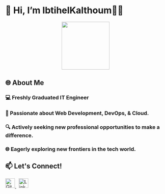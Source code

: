 

# 👋 Hi, I’m IbtihelKalthoum👩‍💻

<div align="center">
<img src="https://media.giphy.com/media/fAnzw6YK33jMwzp5wp/giphy.gif" width="150">
</div>

## 🌐 About Me

### 💻 Freshly Graduated **IT Engineer** 
### 🚀 Passionate about **Web Development**, **DevOps**, & **Cloud**.
### 🔍 Actively seeking new professional opportunities to make a difference.
### 🌐 Eagerly exploring new frontiers in the tech world.

## 📫 Let's Connect!

<a href="https://github.com/IbtihelKalthoum" target="_blank">
  <img src="https://img.icons8.com/fluent/48/000000/github.png" alt="GitHub" width="30"/>
</a>
&nbsp;
<a href="https://www.linkedin.com/in/ibtihel-kalthoum-818218208/" target="_blank">
  <img src="https://img.icons8.com/fluent/48/000000/linkedin.png" alt="LinkedIn" width="30"/>
</a>


